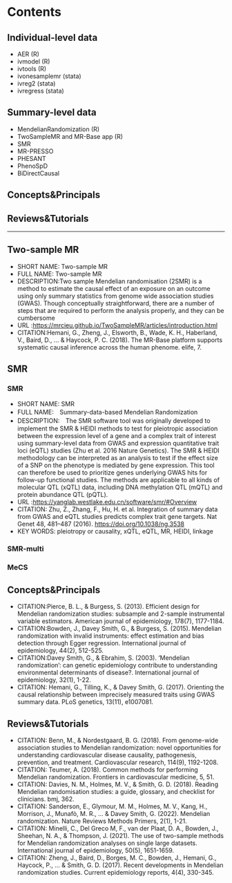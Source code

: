 # Contents
## Individual-level data
- AER (R)
- ivmodel (R)
- ivtools (R)
- ivonesamplemr (stata)
- ivreg2 (stata)
- ivregress (stata)
## Summary-level data
- MendelianRandomization (R)
- TwoSampleMR and MR-Base app (R)
- SMR
- MR-PRESSO
- PHESANT
- PhenoSpD
- BiDirectCausal 
## Concepts&Principals
## Reviews&Tutorials
---
 
## Two-sample MR 
 - SHORT NAME: Two-sample MR 
 - FULL NAME: Two-sample MR 
 - DESCRIPTION:Two sample Mendelian randomisation (2SMR) is a method to estimate the causal effect of an exposure on an outcome using only summary statistics from genome wide association studies (GWAS). Though conceptually straightforward, there are a number of steps that are required to perform the analysis properly, and they can be cumbersome
 - URL :https://mrcieu.github.io/TwoSampleMR/articles/introduction.html
 - CITATION:Hemani, G., Zheng, J., Elsworth, B., Wade, K. H., Haberland, V., Baird, D., ... & Haycock, P. C. (2018). The MR-Base platform supports systematic causal inference across the human phenome. elife, 7.

## SMR
### SMR
 - SHORT NAME: SMR
 - FULL NAME:　Summary-data-based Mendelian Randomization
 - DESCRIPTION:　The SMR software tool was originally developed to implement the SMR & HEIDI methods to test for pleiotropic association between the expression level of a gene and a complex trait of interest using summary-level data from GWAS and expression quantitative trait loci (eQTL) studies (Zhu et al. 2016 Nature Genetics). The SMR & HEIDI methodology can be interpreted as an analysis to test if the effect size of a SNP on the phenotype is mediated by gene expression. This tool can therefore be used to prioritize genes underlying GWAS hits for follow-up functional studies. The methods are applicable to all kinds of molecular QTL (xQTL) data, including DNA methylation QTL (mQTL) and protein abundance QTL (pQTL).
 - URL :https://yanglab.westlake.edu.cn/software/smr/#Overview
 - CITATION: Zhu, Z., Zhang, F., Hu, H. et al. Integration of summary data from GWAS and eQTL studies predicts complex trait gene targets. Nat Genet 48, 481–487 (2016). https://doi.org/10.1038/ng.3538
 - KEY WORDS: pleiotropy or causality, xQTL, eQTL, MR, HEIDI, linkage
### SMR-multi
### MeCS

## Concepts&Principals
- CITATION:Pierce, B. L., & Burgess, S. (2013). Efficient design for Mendelian randomization studies: subsample and 2-sample instrumental variable estimators. American journal of epidemiology, 178(7), 1177-1184.
- CITATION:Bowden, J., Davey Smith, G., & Burgess, S. (2015). Mendelian randomization with invalid instruments: effect estimation and bias detection through Egger regression. International journal of epidemiology, 44(2), 512-525.
- CITATION:Davey Smith, G., & Ebrahim, S. (2003). ‘Mendelian randomization’: can genetic epidemiology contribute to understanding environmental determinants of disease?. International journal of epidemiology, 32(1), 1-22.
- CITATION: Hemani, G., Tilling, K., & Davey Smith, G. (2017). Orienting the causal relationship between imprecisely measured traits using GWAS summary data. PLoS genetics, 13(11), e1007081.
 
## Reviews&Tutorials
- CITATION: Benn, M., & Nordestgaard, B. G. (2018). From genome-wide association studies to Mendelian randomization: novel opportunities for understanding cardiovascular disease causality, pathogenesis, prevention, and treatment. Cardiovascular research, 114(9), 1192-1208.
- CITATION: Teumer, A. (2018). Common methods for performing Mendelian randomization. Frontiers in cardiovascular medicine, 5, 51.
- CITATION: Davies, N. M., Holmes, M. V., & Smith, G. D. (2018). Reading Mendelian randomisation studies: a guide, glossary, and checklist for clinicians. bmj, 362.
- CITATION: Sanderson, E., Glymour, M. M., Holmes, M. V., Kang, H., Morrison, J., Munafò, M. R., ... & Davey Smith, G. (2022). Mendelian randomization. Nature Reviews Methods Primers, 2(1), 1-21.
- CITATION: Minelli, C., Del Greco M, F., van der Plaat, D. A., Bowden, J., Sheehan, N. A., & Thompson, J. (2021). The use of two-sample methods for Mendelian randomization analyses on single large datasets. International journal of epidemiology, 50(5), 1651-1659.
- CITATION: Zheng, J., Baird, D., Borges, M. C., Bowden, J., Hemani, G., Haycock, P., ... & Smith, G. D. (2017). Recent developments in Mendelian randomization studies. Current epidemiology reports, 4(4), 330-345.
